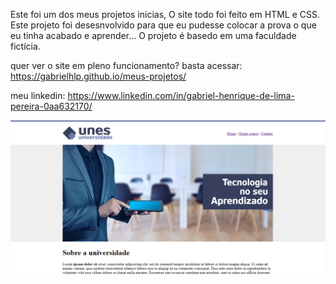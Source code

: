 Este foi um dos meus projetos inicias, O site todo foi feito em HTML e CSS.
Este projeto foi desesnvolvido para que eu pudesse colocar a prova o que eu tinha acabado e aprender...
O projeto é basedo em uma faculdade fictícia.

quer ver o site em pleno funcionamento?
basta acessar: https://gabrielhlp.github.io/meus-projetos/

meu linkedin: https://www.linkedin.com/in/gabriel-henrique-de-lima-pereira-0aa632170/

<img src="print1.png">
